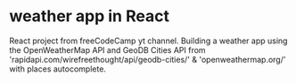 # weather app in React

React project from freeCodeCamp yt channel.
Building a weather app using the OpenWeatherMap API and GeoDB Cities API from 'rapidapi.com/wirefreethought/api/geodb-cities/' & 'openweathermap.org/' with places autocomplete.
